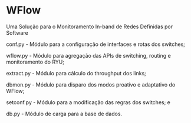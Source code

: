 # WFlow
Uma Solução para o Monitoramento In-band de Redes Definidas por Software

conf.py - Módulo para a configuração de interfaces e rotas dos switches;

wflow.py - Módulo para agregação das APIs de switching, routing e monitoramento do RYU;

extract.py - Módulo para cálculo do throughput dos links;

dbmon.py - Módulo para disparo dos modos proativo e adaptativo do WFlow;

setconf.py - Módulo para a modificação das regras dos switches; e

db.py - Módulo de carga para a base de dados.
